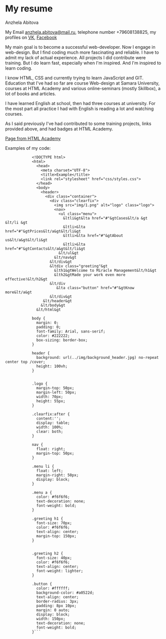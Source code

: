 # My resume

Anzhela Abitova

My Email anzhela.abitova@mail.ru, telephone number +79608138825, my profiles on 
[VK](vk.com/id230631255), [Facebook](https://www.facebook.com/abitovaanzela)    

My main goal is to become a successful web-developer. Now I engage in web-design. But I 
find coding much more fascinating and reliable. I have to admit my lack of actual experience. 
All projects I did contribute were training. But I do learn fast, especially when I'm 
inspired. And I'm inspired to learn coding.

I know HTML, CSS and currently trying to learn JavaScript and GIT.
Education that I've had so far are course Web-design at Samara University, courses at HTML 
Academy and various online-seminars (mostly Skillbox), a lot of books and articles.

I have learned English at school, then had three courses at university. For the most part 
all practice I had with English is reading a lot and watching courses.

As I said previously I've had contributed to some training projects, links provided above, and had 
badges at HTML Academy.

[Page from HTML Academy](https://htmlacademy.ru/assets/courses/309/project-state-final.zip)

Examples of my code:

```
            <!DOCTYPE html>
            <html>
              <head>
                <meta charset="UTF-8">
                <title>Example</title>
                <link rel="stylesheet" href="css/styles.css">
              </head>
              <body>
                <header>
                  <div class="container">
                    <div class="clearfix">
                      <img src="img/1.png" alt="logo" class="logo">
                      <nav>
                        <ul class="menu">
                          &ltli&gt&lta href="#"&gtCases&lt/a &gt &lt/li &gt
                          &ltli>&lta href="#"&gtPrices&lt/a&gt&lt/li&gt
                          &ltli>&lta href="#"&gtAbout us&lt/a&gt&lt/li&gt
                          &ltli>&lta href="#"&gtContacts&lt/a&gt&lt/li&gt
                        &lt/ul&gt
                      &lt/nav&gt
                    &lt/div&gt
                    &ltdiv class="greeting"&gt
                      &lth1&gtWelcome to Miracle Management&lt/h1&gt
                      &lth2&gtMade your work even more effective!&lt/h2&gt
                    &lt/div
                       &lta class="button" href="#"&gtKnow more&lt/a&gt
                    &lt/div&gt
                 &lt/header&gt
                &lt/body&gt
              &lt/html&gt
              
            body {
              margin: 0;
              padding: 0;
              font-family: Arial, sans-serif;
              color: #222222;
              box-sizing: border-box;
            }
            
            header {
              background: url(../img/background_header.jpg) no-repeat center top /cover;
              height: 100vh;
            }
            
            
            .logo {
              margin-top: 50px;
              margin-left: 50px;
              width: 70px;
              height: 55px;
            }
            
            .clearfix:after {
              content:'';
              display: table;
              width: 100%;
              clear: both;
            }
            
            nav {
              float: right;
              margin-top: 50px;
            }
            
            .menu li {
              float: left;
              margin-right: 50px;
              display: block;
            }
            
            .menu a {
              color: #f6f6f6;
              text-decoration: none;
              font-weight: bold;
            }
            
            .greeting h1 {
              font-size: 70px;
              color: #f6f6f6;
              text-align: center;
              margin-top: 150px;
            }
            
            
            .greeting h2 {
              font-size: 40px;
              color: #f6f6f6;
              text-align: center;
              font-weight: lighter;
            }
                        
            .button {
              color: #ffffff;
              background-color: #a0522d;
              text-align: center;
              border-radius: 3px;
              padding: 8px 10px;
              margin: 0 auto;
              display: block;
              width: 150px;
              text-decoration: none;
              font-weight: bold;
            }```
